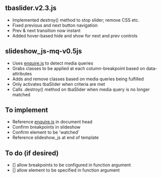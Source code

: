 ## tbaslider.v2.3.js

- Implemented destroy() method to stop slider; remove CSS etc.
- Fixed previous and next button navigation
- Prev & next transition now instant
- Added hover-based hide and show for next and prev controls

## slideshow_js-mq-v0.5js

- Uses [enquire.js]("//cdnjs.cloudflare.com/ajax/libs/enquire.js/2.1.2/enquire.min.js") to detect media queries
- Grabs classes to be applied at each column-breakpoint based on data-attributes
- Adds and remove classes based on media queries being fulfilled
- Only activates tbaSlider when criteria are met
- Calls .destroy() method on tbaSlider when media query is no longer matched

## To implement

- Reference [enquire.js](//cdnjs.cloudflare.com/ajax/libs/enquire.js/2.1.2/enquire.min.js") in document head
- Confirm breakpoints in slideshow
- Confirm element to be 'watched'
- Reference slideshow_js at end of template


## To do (if desired)
- [] allow breakpoints to be configured in function argument
- [] allow element to be specified in function argument   